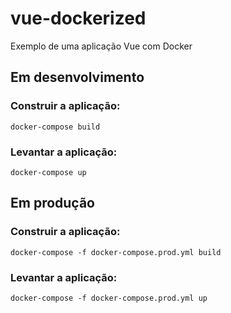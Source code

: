 # vue-dockerized

Exemplo de uma aplicação Vue com Docker

## Em desenvolvimento

### Construir a aplicação:

`docker-compose build`

### Levantar a aplicação:

`docker-compose up`

## Em produção

### Construir a aplicação:

`docker-compose -f docker-compose.prod.yml build`

### Levantar a aplicação:

`docker-compose -f docker-compose.prod.yml up`
